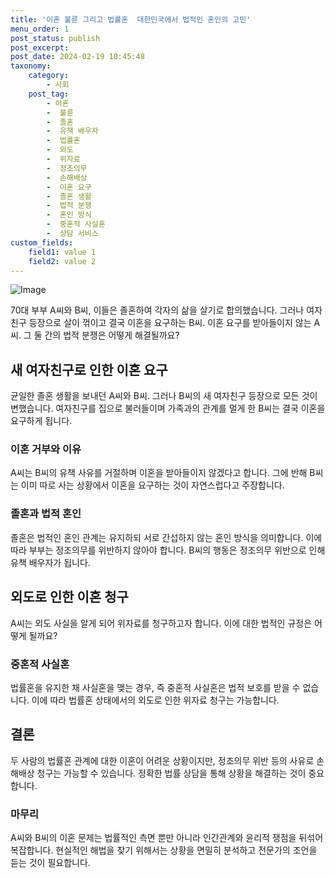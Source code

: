 ```yaml
---
title: '이혼 불륜 그리고 법률혼  대한민국에서 법적인 혼인의 고민'
menu_order: 1
post_status: publish
post_excerpt: 
post_date: 2024-02-19 10:45:48
taxonomy:
    category:
        - 사회
    post_tag:
        - 이혼
        -  불륜
        -  졸혼
        -  유책 배우자
        -  법률혼
        -  외도
        -  위자료
        -  정조의무
        -  손해배상
        -  이혼 요구
        -  졸혼 생활
        -  법적 분쟁
        -  혼인 방식
        -  중혼적 사실혼
        -  상담 서비스
custom_fields:
    field1: value 1
    field2: value 2
---
```


![Image](https://imgnews.pstatic.net/image/008/2024/02/12/0004997474_001_20240212080105829.jpg?type=w647)

70대 부부 A씨와 B씨, 이들은 졸혼하여 각자의 삶을 살기로 합의했습니다. 그러나 여자친구 등장으로 살이 꺾이고 결국 이혼을 요구하는 B씨. 이혼 요구를 받아들이지 않는 A씨. 그 둘 간의 법적 분쟁은 어떻게 해결될까요?
## 새 여자친구로 인한 이혼 요구
균일한 졸혼 생활을 보내던 A씨와 B씨. 그러나 B씨의 새 여자친구 등장으로 모든 것이 변했습니다. 여자친구를 집으로 불러들이며 가족과의 관계를 멀게 한 B씨는 결국 이혼을 요구하게 됩니다.
### 이혼 거부와 이유
A씨는 B씨의 유책 사유를 거절하며 이혼을 받아들이지 않겠다고 합니다. 그에 반해 B씨는 이미 따로 사는 상황에서 이혼을 요구하는 것이 자연스럽다고 주장합니다.
### 졸혼과 법적 혼인
졸혼은 법적인 혼인 관계는 유지하되 서로 간섭하지 않는 혼인 방식을 의미합니다. 이에 따라 부부는 정조의무를 위반하지 않아야 합니다. B씨의 행동은 정조의무 위반으로 인해 유책 배우자가 됩니다.
## 외도로 인한 이혼 청구
A씨는 외도 사실을 알게 되어 위자료를 청구하고자 합니다. 이에 대한 법적인 규정은 어떻게 될까요?
### 중혼적 사실혼
법률혼을 유지한 채 사실혼을 맺는 경우, 즉 중혼적 사실혼은 법적 보호를 받을 수 없습니다. 이에 따라 법률혼 상태에서의 외도로 인한 위자료 청구는 가능합니다.
## 결론
두 사람의 법률혼 관계에 대한 이혼이 어려운 상황이지만, 정조의무 위반 등의 사유로 손해배상 청구는 가능할 수 있습니다. 정확한 법률 상담을 통해 상황을 해결하는 것이 중요합니다.
### 마무리
A씨와 B씨의 이혼 문제는 법률적인 측면 뿐만 아니라 인간관계와 윤리적 쟁점을 뒤섞어 복잡합니다. 현실적인 해법을 찾기 위해서는 상황을 면밀히 분석하고 전문가의 조언을 듣는 것이 필요합니다.
